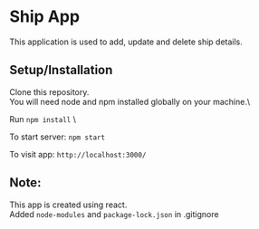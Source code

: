 # Ship App

This application is used to add, update and delete ship details.

## Setup/Installation

Clone this repository.\
You will need node and npm installed globally on your machine.\

Run `npm install` \

To start server:
`npm start`

To visit app:
`http://localhost:3000/`

## Note:
This app is created using react. \
Added `node-modules` and `package-lock.json` in .gitignore